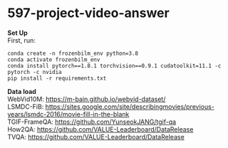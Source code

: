 # 597-project-video-answer
**Set Up**  
First, run:  
```
conda create -n frozenbilm_env python=3.8   
conda activate frozenbilm_env  
conda install pytorch==1.8.1 torchvision==0.9.1 cudatoolkit=11.1 -c pytorch -c nvidia 
pip install -r requirements.txt
```

**Data load**  
WebVid10M: https://m-bain.github.io/webvid-dataset/  
LSMDC-FiB: https://sites.google.com/site/describingmovies/previous-years/lsmdc-2016/movie-fill-in-the-blank  
TGIF-FrameQA: https://github.com/YunseokJANG/tgif-qa   
How2QA: https://github.com/VALUE-Leaderboard/DataRelease  
TVQA: https://github.com/VALUE-Leaderboard/DataRelease  



